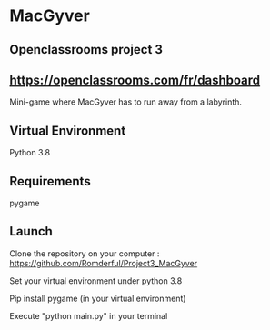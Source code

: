 # MacGyver

Openclassrooms project 3
--------------
https://openclassrooms.com/fr/dashboard
--------------
Mini-game where MacGyver has to run away from a labyrinth. 

Virtual Environment
--------------------------------
Python 3.8

Requirements
--------------------------------
pygame 

Launch
--------------------------------
Clone the repository on your computer : https://github.com/Romderful/Project3_MacGyver

Set your virtual environment under python 3.8

Pip install pygame (in your virtual environment)

Execute "python main.py" in your terminal